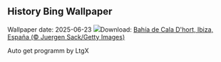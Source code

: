 ## History Bing Wallpaper
Wallpaper date: 2025-06-23
![](https://www.bing.com/th?id=OHR.CalaIbiza_ES-ES1129716294_UHD.jpg&w=1000)Download: [Bahía de Cala D'hort, Ibiza, España (© Juergen Sack/Getty Images)](https://www.bing.com/th?id=OHR.CalaIbiza_ES-ES1129716294_UHD.jpg)

Auto get programm by LtgX
